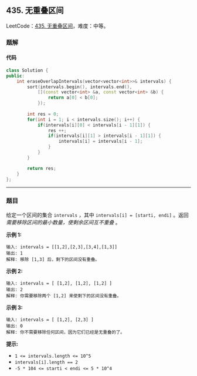 ## 435. 无重叠区间

LeetCode：[435. 无重叠区间](https://leetcode.cn/problems/non-overlapping-intervals/)，难度：中等。

### 题解

#### 代码

```c++
class Solution {
public:
    int eraseOverlapIntervals(vector<vector<int>>& intervals) {
        sort(intervals.begin(), intervals.end(), 
            [](const vector<int> &a, const vector<int> &b) {
                return a[0] < b[0];
            });
        
        int res = 0;
        for(int i = 1; i < intervals.size(); i++) {
            if(intervals[i][0] < intervals[i - 1][1]) {
                res ++;
                if(intervals[i][1] > intervals[i - 1][1]) {
                    intervals[i] = intervals[i - 1];
                }
            }
        }

        return res;
    }
};
```



---



### 题目

给定一个区间的集合 `intervals` ，其中 `intervals[i] = [starti, endi]` 。返回 *需要移除区间的最小数量，使剩余区间互不重叠* 。

 

**示例 1:**

```
输入: intervals = [[1,2],[2,3],[3,4],[1,3]]
输出: 1
解释: 移除 [1,3] 后，剩下的区间没有重叠。
```

**示例 2:**

```
输入: intervals = [ [1,2], [1,2], [1,2] ]
输出: 2
解释: 你需要移除两个 [1,2] 来使剩下的区间没有重叠。
```

**示例 3:**

```
输入: intervals = [ [1,2], [2,3] ]
输出: 0
解释: 你不需要移除任何区间，因为它们已经是无重叠的了。
```

 

**提示:**

- `1 <= intervals.length <= 10^5`
- `intervals[i].length == 2`
- `-5 * 104 <= starti < endi <= 5 * 10^4`


